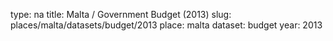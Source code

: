 type: na
title: Malta / Government Budget (2013)
slug: places/malta/datasets/budget/2013
place: malta
dataset: budget
year: 2013
